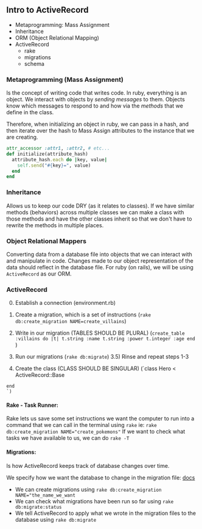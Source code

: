 ## Intro to ActiveRecord
* Metaprogramming: Mass Assignment
* Inheritance
* ORM (Object Relational Mapping)
* ActiveRecord
  * rake
  * migrations
  * schema

### Metaprogramming (Mass Assignment)
Is the concept of writing code that writes code. In ruby, everything is an object. We interact with objects by *sending messages* to them. Objects know which messages to respond to and how via the *methods* that we define in the class.

Therefore, when initializing an object in ruby, we can pass in a hash, and then iterate over the hash to Mass Assign attributes to the instance that we are creating.

```ruby
attr_accessor :attr1, :attr2, # etc...
def initialize(attribute_hash)
  attribute_hash.each do |key, value|
    self.send("#{key}=", value)
  end
end
```

### Inheritance
Allows us to keep our code DRY (as it relates to classes). If we have similar methods (behaviors) across multiple classes we can make a class with those methods and have the other classes inherit so that we don't have to rewrite the methods in multiple places.


### Object Relational Mappers
Converting data from a database file into objects that we can interact with and manipulate in code. Changes made to our object representation of the data should reflect in the database file. For ruby (on rails), we will be using `ActiveRecord` as our ORM.

### ActiveRecord

  0) Establish a connection (environment.rb)

  1) Create a migration, which is a set of instructions
    (`rake db:create_migration NAME=create_villains`)
  2) Write in our migration (TABLES SHOULD BE PLURAL)
    (`create_table :villains do |t|
        t.string :name
        t.string :power
        t.integer :age
      end
      `)
  3) Run our migrations
    (`rake db:migrate`)
  3.5) Rinse and repeat steps 1-3
  4) Create the class (CLASS SHOULD BE SINGULAR)
    (`class Hero < ActiveRecord::Base

    end
    `)


#### Rake - Task Runner:
Rake lets us save some set instructions we want the computer to run into a command that we can call in the terminal using `rake` ie: `rake db:create_migration NAME="create_pokemons"`
If we want to check what tasks we have available to us, we can do `rake -T`

#### Migrations:
Is how ActiveRecord keeps track of database changes over time.

We specify how we want the database to change in the migration file: [docs](https://guides.rubyonrails.org/active_record_migrations.html)

* We can create migrations using `rake db:create_migration NAME="the_name_we_want`
* We can check what migrations have been run so far using `rake db:migrate:status`
* We tell ActiveRecord to apply what we wrote in the migration files to the database using `rake db:migrate`
